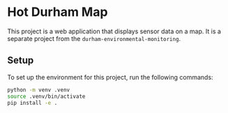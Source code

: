 # Hot Durham Map

This project is a web application that displays sensor data on a map. It is a separate project from the `durham-environmental-monitoring`.

## Setup

To set up the environment for this project, run the following commands:

```bash
python -m venv .venv
source .venv/bin/activate
pip install -e .
```
